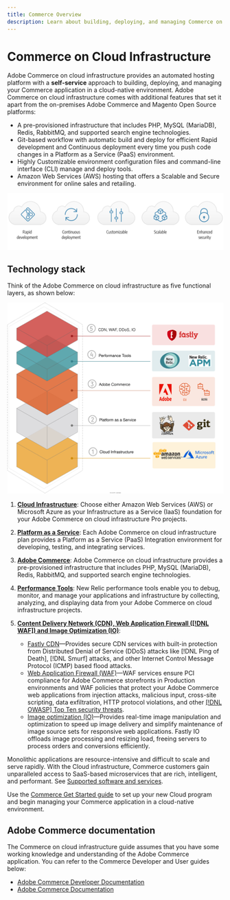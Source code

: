 ```yaml
---
title: Commerce Overview
description: Learn about building, deploying, and managing Commerce on Cloud infrastructure.
---
```


# Commerce on Cloud Infrastructure

Adobe Commerce on cloud infrastructure provides an automated hosting platform with a **self-service** approach to building, deploying, and managing your Commerce application in a cloud-native environment. Adobe Commerce on cloud infrastructure comes with additional features that set it apart from the on-premises Adobe Commerce and Magento Open Source platforms:

* A pre-provisioned infrastructure that includes PHP, MySQL (MariaDB), Redis, RabbitMQ, and supported search engine technologies.
* Git-based workflow with automatic build and deploy for efficient Rapid development and Continuous deployment every time you push code changes in a Platform as a Service (PaaS) environment.
* Highly Customizable environment configuration files and command-line interface (CLI) manage and deploy tools.
* Amazon Web Services (AWS) hosting that offers a Scalable and Secure environment for online sales and retailing.

![Cloud benefits](../assets/CloudBenefits.svg)

## Technology stack

Think of the Adobe Commerce on cloud infrastructure as five functional layers, as shown below:

![Cloud stack](../assets/CloudStack.svg)

1. [**Cloud Infrastructure**](architecture/pro-architecture.md): Choose either Amazon Web Services (AWS) or Microsoft Azure as your Infrastructure as a Service (IaaS) foundation for your Adobe Commerce on cloud infrastructure Pro projects.
1. [**Platform as a Service**](architecture/cloud-architecture.md): Each Adobe Commerce on cloud infrastructure plan provides a Platform as a Service (PaaS) Integration environment for developing, testing, and integrating services.
1. [**Adobe Commerce**](project/overview.md):  Adobe Commerce on cloud infrastructure provides a pre-provisioned infrastructure that includes PHP, MySQL (MariaDB), Redis, RabbitMQ, and supported search engine technologies.
1. [**Performance Tools**](monitor/new-relic.md): New Relic performance tools enable you to debug, monitor, and manage your applications and infrastructure by collecting, analyzing, and displaying data from your Adobe Commerce on cloud infrastructure projects.
1. [**Content Delivery Network (CDN), Web Application Firewall ([!DNL WAF]) and Image Optimization (IO)**](https://devdocs.magento.com/cloud/cdn/cloud-fastly.html):

   * [Fastly CDN](https://devdocs.magento.com/cloud/cdn/cloud-fastly.html#ddos-protection)—Provides secure CDN services with built-in protection from Distributed Denial of Service (DDoS) attacks like [!DNL Ping of Death], [!DNL Smurf] attacks, and other Internet Control Message Protocol (ICMP) based flood attacks.
   * [Web Application Firewall (WAF)](https://devdocs.magento.com/cloud/cdn/fastly-waf-service.html)—WAF services ensure PCI compliance for Adobe Commerce storefronts in  Production environments and WAF policies that protect your Adobe Commerce web applications from injection attacks, malicious input, cross-site scripting, data exfiltration, HTTP protocol violations, and other [[!DNL OWASP] Top Ten security threats](https://www.owasp.org/index.php/Top_Ten).
   * [Image optimization (IO)](https://devdocs.magento.com/cloud/cdn/fastly-image-optimization.html)—Provides real-time image manipulation and optimization to speed up image delivery and simplify maintenance of image source sets for responsive web applications. Fastly IO offloads image processing and resizing load, freeing servers to process orders and conversions efficiently.

Monolithic applications are resource-intensive and difficult to scale and serve rapidly. With the Cloud infrastructure, Commerce customers gain unparalleled access to SaaS-based microservices that are rich, intelligent, and performant. See [Supported software and services](architecture/cloud-architecture.md#supported-software-and-services).

Use the [Commerce Get Started guide](../get-started/overview.md) to set up your new Cloud program and begin managing your Commerce application in a cloud-native environment.

## Adobe Commerce documentation

The Commerce on cloud infrastructure guide assumes that you have some working knowledge and understanding of the Adobe Commerce application. You can refer to the Commerce Developer and User guides below:

* [Adobe Commerce Developer Documentation](https://developer.adobe.com/commerce/docs)
* [Adobe Commerce Documentation](https://experienceleague.adobe.com/docs/commerce.html)
